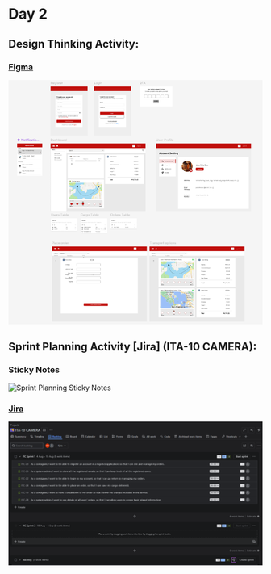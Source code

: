 # Day 2

## Design Thinking Activity:
### [Figma](https://www.figma.com/design/PBG7IJA9oZ99tRTwp0mB2Z/ITA-10-Design-Thinking-Activity--CAMERA-?node-id=0-1&p=f)

![Design Thinking Activity Figma](day2/DesignThinkingActivity_Figma.png)

## Sprint Planning Activity [Jira] (ITA-10 CAMERA):
### Sticky Notes
![Sprint Planning Sticky Notes](SprintPlanning_StickyNotes.jpg)

### [Jira](https://annadesembrana.atlassian.net/jira/software/projects/I1C/boards/35/backlog?atlOrigin=eyJpIjoiN2UxMjA5MDYwNjUwNDRkZGE3NjdlOTg4MDViNTU3YzgiLCJwIjoiaiJ9)
![Sprint Jira](SprintPlanning_Jira.png)